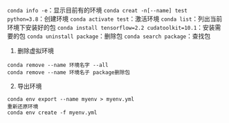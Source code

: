 `conda info -e`：显示目前有的环境
`conda creat -n[--name] test python=3.8`：创建环境
`conda activate test`：激活环境
`conda list`：列出当前环境下安装好的包
`conda install tensorflow=2.2 cudatoolkit=10.1`：安装需要的包
`conda uninstall package`：删除包
`conda search package`：查找包

1. 删除虚拟环境
```
conda remove --name 环境名字 --all
conda remove --name 环境名子 package删除包
```
2. 导出环境
```
conda env export --name myenv > myenv.yml
重新还原环境
conda env create -f myenv.yml
```



